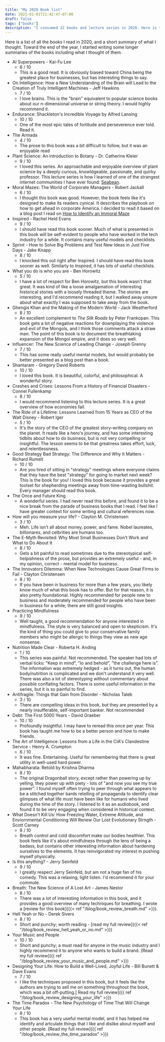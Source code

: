 ```yaml
---
title: "My 2020 Book list"
date: 2021-01-01T21:42:47-07:00
draft: false
tags: ["books"]
description: "I consumed 32 books and lecture series in 2020. Here is the list and what I thought of each book."
---
```


Here is a list of all the books I read in 2020, and a short summary of what I thought. Toward the end of the year, I started writing some longer summaries of the books including what I thought of them.

- AI Superpowers - Kai-Fu Lee
	- 6 / 10
	- This is a good read. It is obviously biased toward China being the greatest place for businesses, but has interesting things to say.
- On Intelligence: How a New Understanding of the Brain will Lead to the Creation of Truly Intelligent Machines - Jeff Hawkins
	- 7 / 10
	- I love brains. This is the "brain" equivalent to popular science books about our n-dimensional universe or string theory. I would highly recommend it.
- Endurance: Shackleton's Incredible Voyage by Alfred Lansing
	- 10 / 10
	- One of the most epic tales of fortitude and perseverence ever told. Read it.
- The Armada
	- 4 / 10
	- The prose to this book was a bit difficult to follow, but it was an enjoyable read
- Plant Science: An introduction to Botany - Dr. Catherine Kleier
	- 9 / 10
	- I loved this series. An approachable and enjoyable overview of plant science by a deeply curious, knowldgeable, passionate, and quirky professor. This lecture series is how I learned of one of the strangest internet communities I have ever found: [Seabean](http://www.seabean.com/).
- Moral Mazes: The World of Corporate Managers - Robert Jackall
	- 6 / 10
	- I thought this book was good. However, the book feels like it's designed to make its readers cynical. It describes the playbook on how to get ahead in corporate America. I decided to read it based on a blog post I read on [How to Identify an Immoral Maze](https://www.lesswrong.com/posts/zpA2Tnp2k38qSmr8J/how-to-identify-an-immoral-maze)
- Inspired - Rachel Held Evans
	- 9 / 10
	- I should have read this book sooner. Much of what is presented in this book will be self-evident to people who have worked in the tech industry for a while. It contains many useful models and checklists.
- Sprint - How to Solve Big Problems and Test New Ideas in Just Five Days - Jake Knapp
	- 8 / 10
	- I knocked this out right after Inspired. I should have read this book sooner as well. Similarly to _Inspired_, it has lots of useful checklists.
- What you do is who you are - Ben Horowitz
	- 5 / 10
	- I have a lot of respect for Ben Horowitz, but this book wasn't that great. It was kind of like a loose amalgamation of interesting historical stories with a loosely threaded theme. The stories are interesting, and I'd recommend reading it, but I walked away unsure about what exactly I was supposed to take away from the book.
- Ghengis Khan and the Making of the Modern World - Jack Weatherford
	- 8 / 10
	- An excellent complement to _The Silk Roads_ by Peter Frankopan. This book gets a lot of negative reactions for downplaying the violence and evil of the Mongols, and I think those comments attack a straw man. The point of this book is to document the breathtaking expansion of the Mongol empire, and it does so very well.
- Influencer: The New Science of Leading Change - Joseph Grenny
	- 7 / 10
	- This has some really useful mental models, but would probably be better presented as a blog post than a book.
- Shantaram - Gregory David Roberts
	- 10 / 10
	- I loved this book. It is beautiful, colorful, and philosophical. A wonderful story.
- Crashes and Crises: Lessons From a History of Financial Disasters - Connel Fullenkamp
	- 8 / 10
	- I would recommend listening to this lecture series. It is a great overview of how economies fail. 
- The Ride of a Lifetime: Lessons Learned from 15 Years as CEO of the Walt Disney - Robert Iger
	- 5 / 10
	- It's the story of the CEO of the greatest story-writing company on the planet. It reads like a hero's journey, and has some interesting tidbits about how to do business, but is not very compelling or insightful. The lesson seems to be that greatness takes effort, luck, and relentlessness.
- Good Strategy Bad Strategy: The Difference and Why It Matters - Richard Rumelt
	- 10 / 10
	- Are you tired of sitting in "strategy" meetings where everyone claims that they have the best "strategy" for going to market next week? This is the book for you! I loved this book because it provides a great toolset for shepherding meetings away from time-wasting bullshit. Every manager should read this book.
- The Once and Future King
	- A wonderful series. I had never read this before, and found it to be a nice break from the parade of business books that I read. I feel like I have greater context for some writing and cultural references now.
- How will you measure your life? - Clayton M. Christensen
	- 3 / 10
	- Meh. Life isn't all about money, power, and fame. Nobel laureates, billionares, and celbrities are humans too.
- The E-Myth Revisited: Why Most Small Businesses Don't Work and What to Do About It
	- 8 / 10
	- Gets a bit painful to read sometimes due to the stereotypical self-helpishness of the prose, but provides an extremely useful - and, in my opinion, correct - mental model for business.
- The Innovators Dilemma: When New Technologies Cause Great Firms to Fail - Clayton Christensen
	- 8 / 10
	- If you have been in business for more than a few years, you likely know much of what this book has to offer. But for that reason, it is also pretty foundational. Highly recommended for people new to business and moderately recommended for people who have been in business for a while; there are still good insights.
- Practicing Mindfulness
	- 9 / 10
	- Well taught, a good recommendation for anyone interested in mindfulness. The style is very balanced and open to skepticism. It's the kind of thing you could give to your conservative family members who might be allergic to things they view as new age nonsense.
- Nutrition Made Clear - Roberta H. Anding
	- 1 / 10
	- This series was painful. Not recommended. The speaker had lots of verbal ticks: "Keep in mind", "lo and behold", "the challenge here is". The information was extremely hedged - as it turns out, the human body/nutrition is complicated and we don't understand it very well. There was also a lot of stereotyping without commentary about possible conflating factors. There is some useful information in the series, but it is so painful to find.
- Antifragile: Things that Gain from Disorder - Nicholas Taleb
	- 3 / 10
	- There are compelling ideas in this book, but they are presented by a nearly insufferable, self-important banker. Not recommended
- Debt: The First 5000 Years - David Graeber
	- 10 / 10
	- Profoundly insightful. I may have to reread this once per year. This book has taught me how to be a better person and how to make friends.
- The Art of Intelligence: Lessons from a Life in the CIA's Clandestine Service - Henry A. Crumpton
	- 6 / 10
	- It was fine. Entertaining. Useful for remembering that there is great utility in well-used hard power.
- Mahabharata: Retold by Krishna Dharma
	- 8 / 10
	- The original Dragonball story, except rather than powering up by yelling, they power up with piety - lots of "and now you see my true power". I found myself often trying to peer through what appears to be a stitched together bards retelling of propaganda to identify clear glimpses of what life must have been like for humans who lived during the time of the story. I listened to it as an audiobook, and found it to be very engaging when considered in historical context.
- What Doesn't Kill Us: How Freezing Water, Extreme Altitude, and Enviornmental Conditioning Will Renew Our Lost Evolutionary Strngth - Scott Carney
	- 8 / 10
	- Breath control and cold discomfort make our bodies healthier. This book feels like it's about mindfulness through the lens of being a badass, but contains other interesting information about hardening ourselves to the elements. It has reinvigorated my interest in pushing myself physically.
- Is this anything? - Jerry Seinfeld
	- 9 / 10
	- I greatly respect Jerry Seinfeld, but am not a huge fan of his comedy. This was a relaxing, light listen. I'd recommend it for your commute.
- Breath: The New Science of A Lost Art - James Nestor
	- 8 / 10
	- There was a lot of interesting information in this book, and it provides a good overview of many techniques for breathing. I wrote a [review for this book]({{< ref "/blog/book_review_breath.md" >}}).
- Hell Yeah or No - Derek Sivers
	-  8 / 10
	- Short and punchy; worth reading - [read my full review]({{< ref "/blog/book_review_hell_yeah_or_no.md" >}})
- Your Music and People
	- 10 / 10
	- Short and punchy; a must read for anyone in the music industry and I highly recommend it to anyone who wants to build a brand. [Read my full review]({{ ref "/blog/book_review_your_music_and_people.md" >}})
- Designing Your Life: How to Build a Well-Lived, Joyful Life - Bill Bunett & Dave Evans
	- 7 / 10
	- I like the techniques proposed in this book, but it feels like the authors are trying to sell me on something throughout the book, which was a bit off-putting.[ Read my full review]({{ ref "/blog/book_review_designing_your_life" >}})
- The Time Paradox - The New Psychology of Time That Will Change Your Life
	- 8 / 10
	- This book has a very useful mental model, and it has helped me identify and artculate things that I like and dislike about myself and other people. [Read my full review]({{ ref "/blog/book_review_the_time_paradox" >}})